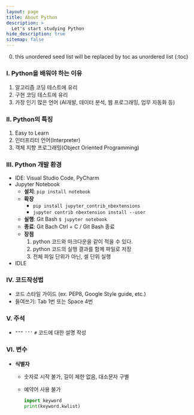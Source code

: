 ```yaml
---
layout: page
title: About Python
description: >
  Let's start studying Python
hide_description: true
sitemap: false
---
```


0. this unordered seed list will be replaced by toc as unordered list
{:toc}

### I. **Python을 배워야 하는 이유**

1. 알고리즘 코딩 테스트에 유리
2. 구현 코딩 테스트에 유리
3. 가장 인기 많은 언어 (AI개발, 데이터 분석, 웹 프로그래밍, 업무 자동화 등)

### II. **Python의 특징**

1. Easy to Learn
2. 인터프리터 언어(Interpreter)
3. 객체 지향 프로그래밍(Object Oriented Programming)

### III. **Python 개발 환경**

- IDE: Visual Studio Code, PyCharm
- Jupyter Notebook
    - **설치**: `pip install notebook`
    - **확장**
        - `pip install jupyter_contrib_nbextensions`
        - `jupyter contrib nbextension install --user`
    - **실행**: Git Bash `$ jupyter notebook`
    - **종료**: Git Bach Ctrl + C / Git Bash 종료
    - **장점**
        1. python 코드와 마크다운을 같이 적을 수 있다.
        2. python 코드의 실행 결과를 함께 파일로 저장
        3. 전체 파일 단위가 아닌, 셀 단위 실행
- IDLE

### IV. **코드작성법**

- 코드 스타일 가이드 (ex. PEP8, Google Style guide, etc.)
- 들여쓰기: Tab 1번 또는 Space 4번

### V. **주석**

- `"""` `'''` `#` 코드에 대한 설명 작성

### VI. 변수

- **식별자**
    - 숫자로 시작 불가, 길이 제한 없음, 대소문자 구별
    - 예약어 사용 불가
        
        ```python
        import keyword
        print(keyword.kwlist)
        ```
